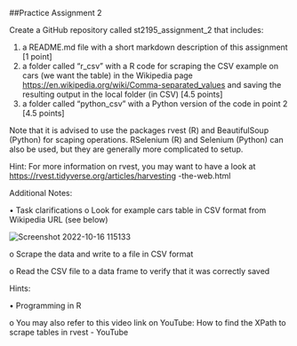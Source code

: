 ##Practice Assignment 2

Create a GitHub repository called st2195_assignment_2 that includes:
1. a README.md file with a short markdown description of this assignment [1 point]
2. a folder called “r_csv” with a R code for scraping the CSV example on cars (we want the table) in the Wikipedia page https://en.wikipedia.org/wiki/Comma-separated_values and saving the resulting output in the local folder (in CSV) [4.5 points]
3. a folder called “python_csv” with a Python version of the code in point 2 [4.5 points]

Note that it is advised to use the packages rvest (R) and BeautifulSoup (Python) for scaping operations. RSelenium (R) and Selenium (Python) can also be used, but they are generally more complicated to setup.

Hint: For more information on rvest, you may want to have a look at https://rvest.tidyverse.org/articles/harvesting -the-web.html

Additional Notes:

• Task clarifications
o Look for example cars table in CSV format from Wikipedia URL (see below)

![Screenshot 2022-10-16 115133](https://user-images.githubusercontent.com/113455029/196017091-1da9381a-7817-4928-b62b-7c1151d03dbb.png)

o Scrape the data and write to a file in CSV format

o Read the CSV file to a data frame to verify that it was correctly saved 

Hints:

• Programming in R

o You may also refer to this video link on YouTube: How to find the XPath to scrape tables in rvest - YouTube
